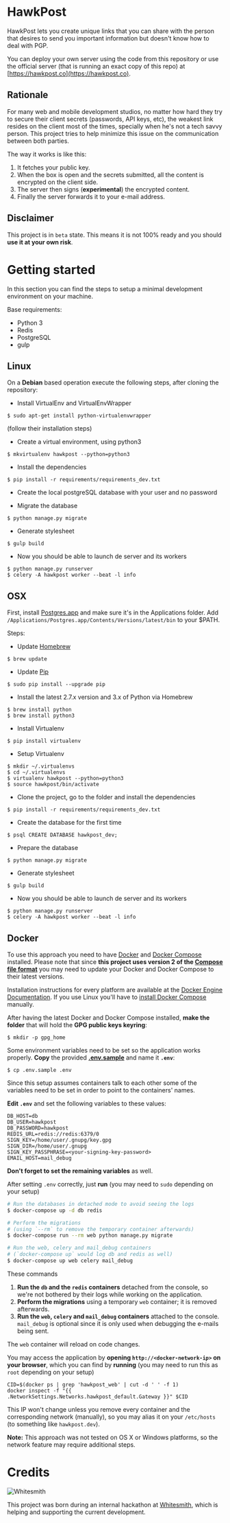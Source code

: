 HawkPost
========

HawkPost lets you create unique links that you can share with the person that desires to send you important information but doesn't know how to deal with PGP.

You can deploy your own server using the code from this repository or use the official server (that is running an exact copy of this repo) at [https://hawkpost.co](https://hawkpost.co).


## Rationale

For many web and mobile development studios, no matter how hard they try to secure their client secrets (passwords, API keys, etc), the weakest link resides on the client most of the times, specially when he's not a tech savvy person. This project tries to help minimize this issue on the communication between both parties.

The way it works is like this:

1. It fetches your public key.
1. When the box is open and the secrets submitted, all the content is encrypted on the client side.
1. The server then signs (**experimental**) the encrypted content.
1. Finally the server forwards it to your e-mail address.


## Disclaimer

This project is in `beta` state. This means it is not 100% ready and you should **use it at your own risk**.


# Getting started

In this section you can find the steps to setup a minimal development environment on your machine.

Base requirements:

* Python 3
* Redis
* PostgreSQL
* gulp

## Linux

On a **Debian** based operation execute the following steps, after cloning the repository:

* Install VirtualEnv and VirtualEnvWrapper

```
$ sudo apt-get install python-virtualenvwrapper
```

(follow their installation steps)

* Create a virtual environment, using python3

```
$ mkvirtualenv hawkpost --python=python3
```

* Install the dependencies

```
$ pip install -r requirements/requirements_dev.txt
```

* Create the local postgreSQL database with your user and no password

* Migrate the database

```
$ python manage.py migrate
```

* Generate stylesheet

```
$ gulp build
```

* Now you should be able to launch de server and its workers 

```
$ python manage.py runserver
$ celery -A hawkpost worker --beat -l info
```

## OSX

First, install [Postgres.app](http://postgresapp.com/) and make sure it's in the Applications folder. Add `/Applications/Postgres.app/Contents/Versions/latest/bin` to your $PATH.

Steps:

* Update [Homebrew](http://brew.sh/)

```
$ brew update
```

* Update [Pip](https://pip.pypa.io/en/stable/installing/)

```
$ sudo pip install --upgrade pip
```

* Install the latest 2.7.x version and 3.x of Python via Homebrew

```
$ brew install python
$ brew install python3
```

* Install Virtualenv

```
$ pip install virtualenv
```

* Setup Virtualenv
```
$ mkdir ~/.virtualenvs
$ cd ~/.virtualenvs
$ virtualenv hawkpost --python=python3
$ source hawkpost/bin/activate
```

* Clone the project, go to the folder and install the dependencies

```
$ pip install -r requirements/requirements_dev.txt
```

* Create the database for the first time

```
$ psql CREATE DATABASE hawkpost_dev;
```

* Prepare the database

```
$ python manage.py migrate
```

* Generate stylesheet

```
$ gulp build
```

* Now you should be able to launch de server and its workers

```
$ python manage.py runserver
$ celery -A hawkpost worker --beat -l info 
```

## Docker

To use this approach you need to have [Docker][docker-overview] and
[Docker Compose][docker-compose-overview] installed.
Please note that since **this project uses version 2 of the
[Compose file format][docker-compose-versioning]** you may need
to update your Docker and Docker Compose to their latest versions.

Installation instructions for every platform are available at the
[Docker Engine Documentation][docker-install-docs]. If you use Linux you'll
have to [install Docker Compose][docker-compose-install-docs] manually.

After having the latest Docker and Docker Compose installed, **make the
folder** that will hold the **GPG public keys keyring**:

```
$ mkdir -p gpg_home
```

Some environment variables need to be set so the application works properly.
**Copy** the provided **[.env.sample](.env.sample)** and name it **`.env`**:

```
$ cp .env.sample .env
```

Since this setup assumes containers talk to each other some of the variables
need to be set in order to point to the containers' names.

**Edit `.env`** and set the following variables to these values:

```
DB_HOST=db
DB_USER=hawkpost
DB_PASSWORD=hawkpost
REDIS_URL=redis://redis:6379/0
SIGN_KEY=/home/user/.gnupg/key.gpg
SIGN_DIR=/home/user/.gnupg
SIGN_KEY_PASSPHRASE=<your-signing-key-password>
EMAIL_HOST=mail_debug
```

**Don't forget to set the remaining variables** as well.

After setting `.env` correctly, just **run** (you may need to `sudo` depending
on your setup)

```bash
# Run the databases in detached mode to avoid seeing the logs
$ docker-compose up -d db redis

# Perform the migrations
# (using `--rm` to remove the temporary container afterwards)
$ docker-compose run --rm web python manage.py migrate

# Run the web, celery and mail_debug containers
# (`docker-compose up` would log db and redis as well)
$ docker-compose up web celery mail_debug
```

These commands

1. **Run the `db` and the `redis` containers** detached from the console, so
   we're not bothered by their logs while working on the application.
1. **Perform the migrations** using a temporary `web` container; it is removed
   afterwards.
1. **Run the `web`, `celery` and `mail_debug` containers** attached to the
   console. `mail_debug` is optional since it is only used when debugging the
   e-mails being sent.

The `web` container will reload on code changes.

You may access the application by **opening `http://<docker-network-ip>` on
your browser**, which you can find by **running** (you may need to run this as
`root` depending on your setup)

```
CID=$(docker ps | grep 'hawkpost_web' | cut -d ' ' -f 1)
docker inspect -f "{{ .NetworkSettings.Networks.hawkpost_default.Gateway }}" $CID
```

This IP won't change unless you remove every container and the corresponding
network (manually), so you may alias it on your `/etc/hosts` (to something like
`hawkpost.dev`).

**Note:** This approach was not tested on OS X or Windows platforms, so the
network feature may require additional steps.

[docker-overview]: https://www.docker.com/products/docker-engine
[docker-compose-overview]: https://www.docker.com/products/docker-compose
[docker-compose-versioning]: https://docs.docker.com/compose/compose-file/#versioning
[docker-install-docs]: https://docs.docker.com/engine/installation
[docker-compose-install-docs]: https://github.com/docker/compose/releases

# Credits

![Whitesmith](http://i.imgur.com/Si2l3kd.png)

This project was born during an internal hackathon at [Whitesmith](https://whitesmith.co), which is helping and supporting the current development.
